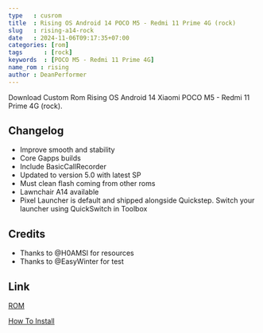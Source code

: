 ```yaml
---
type   : cusrom
title  : Rising OS Android 14 POCO M5 - Redmi 11 Prime 4G (rock)
slug   : rising-a14-rock
date   : 2024-11-06T09:17:35+07:00
categories: [rom]
tags      : [rock]
keywords  : [POCO M5 - Redmi 11 Prime 4G]
name_rom : rising
author : DeanPerformer
---
```


Download Custom Rom Rising OS Android 14 Xiaomi POCO M5 - Redmi 11 Prime 4G (rock).



## Changelog
- Improve smooth and stability
- Core Gapps builds
- Include BasicCallRecorder
- Updated to version 5.0 with latest SP
- Must clean flash coming from other roms
- Lawnchair A14 available
- Pixel Launcher is default and shipped alongside Quickstep. Switch your launcher using QuickSwitch in Toolbox

## Credits
- Thanks to @H0AMSI for resources
- Thanks to @EasyWinter for test


## Link
[ROM](https://pixeldrain.com/u/xckcwRGA)

[How To Install](https://telegra.ph/Installation-Guide-03-18)

